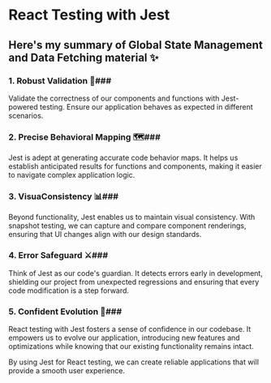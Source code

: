 # React Testing with Jest

## Here's my summary of Global State Management and Data Fetching material :sparkles:

### 1. Robust Validation 🧪###
Validate the correctness of our components and functions with Jest-powered testing. Ensure our application behaves as expected in different scenarios.

### 2. Precise Behavioral Mapping 🗺️###
Jest is adept at generating accurate code behavior maps. It helps us establish anticipated results for functions and components, making it easier to navigate complex application logic.

### 3. VisuaConsistency 📊###
Beyond functionality, Jest enables us to maintain visual consistency. With snapshot testing, we can capture and compare component renderings, ensuring that UI changes align with our design standards.

### 4. Error Safeguard ⚔️###
 Think of Jest as our code's guardian. It detects errors early in development, shielding our project from unexpected regressions and ensuring that every code modification is a step forward.

### 5. Confident Evolution 🌱###
React testing with Jest fosters a sense of confidence in our codebase. It empowers us to evolve our application, introducing new features and optimizations while knowing that our existing functionality remains intact.

By using Jest for React testing, we can create reliable applications that will provide a smooth user experience.